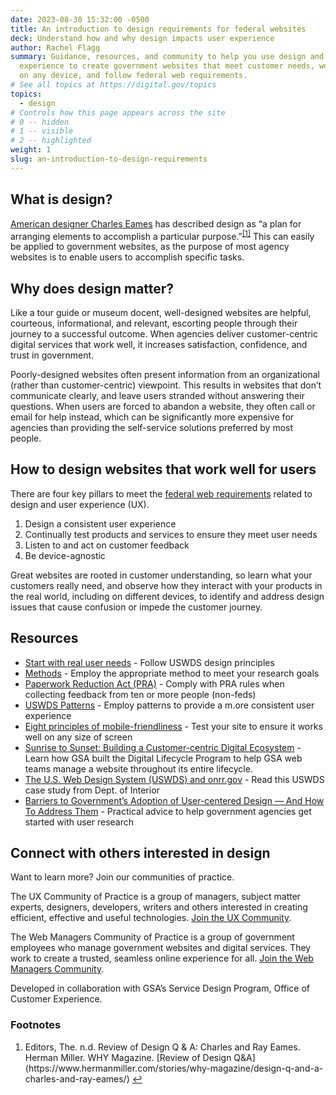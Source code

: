 ```yaml
---
date: 2023-08-30 15:32:00 -0500
title: An introduction to design requirements for federal websites
deck: Understand how and why design impacts user experience
author: Rachel Flagg
summary: Guidance, resources, and community to help you use design and user
  experience to create government websites that meet customer needs, work well
  on any device, and follow federal web requirements.
# See all topics at https://digital.gov/topics
topics:
  - design
# Controls how this page appears across the site
# 0 -- hidden
# 1 -- visible
# 2 -- highlighted
weight: 1
slug: an-introduction-to-design-requirements
---
```

## What is design?

[American designer Charles Eames](https://www.loc.gov/exhibits/eames/bio.html) has described design as “a plan for arranging elements to accomplish a particular purpose.”<sup><a aria-describedby="footnote-label" href="#fn1" id="footnotes-ref1">[1]</a></sup> This can easily be applied to government websites, as the purpose of most agency websites is to enable users to accomplish specific tasks.

## Why does design matter?

Like a tour guide or museum docent, well-designed websites are helpful, courteous, informational, and relevant, escorting people through their journey to a successful outcome. When agencies deliver customer-centric digital services that work well, it increases satisfaction, confidence, and trust in government.

Poorly-designed websites often present information from an organizational (rather than customer-centric) viewpoint. This results in websites that don’t communicate clearly, and leave users stranded without answering their questions. When users are forced to abandon a website, they often call or email for help instead, which can be significantly more expensive for agencies than providing the self-service solutions preferred by most people.

## How to design websites that work well for users

There are four key pillars to meet the [federal web requirements](https://digital.gov/resources/checklist-of-requirements-for-federal-digital-services/?dg) related to design and user experience (UX).

1. Design a consistent user experience
2. Continually test products and services to ensure they meet user needs
3. Listen to and act on customer feedback
4. Be device-agnostic

Great websites are rooted in customer understanding, so learn what your customers really need, and observe how they interact with your products in the real world, including on different devices, to identify and address design issues that cause confusion or impede the customer journey. 

## Resources

* [Start with real user needs](https://designsystem.digital.gov/design-principles/#start-with-real-user-needs-2) - Follow USWDS design principles
* [Methods](https://methods.18f.gov/) - Employ the appropriate method to meet your research goals
* [Paperwork Reduction Act (PRA)](https://pra.digital.gov/?dg) - Comply with PRA rules when collecting feedback from ten or more people (non-feds)
* [USWDS Patterns](https://designsystem.digital.gov/patterns/) - Employ patterns to provide a m.ore consistent user experience
* [Eight principles of mobile-friendliness](https://digital.gov/guides/mobile-principles/?dg) - Test your site to ensure it works well on any size of screen
* [Sunrise to Sunset: Building a Customer-centric Digital Ecosystem](https://digital.gov/2022/10/14/sunrise-to-sunset-building-a-customer-centric-digital-ecosystem/) - Learn how GSA built the Digital Lifecycle Program to help GSA web teams manage a website throughout its entire lifecycle.
* [The U.S. Web Design System (USWDS) and onrr.gov](https://blog-nrrd.doi.gov/USWDS/) - Read this USWDS case study from Dept. of Interior 
* [Barriers to Government’s Adoption of User-centered Design — And How To Address Them](https://18f.gsa.gov/2019/11/07/barriers-to-governments-adoption-of-user-centered-design-and-how-to-address-them/?dg) - Practical advice to help government agencies get started with user research

## Connect with others interested in design

Want to learn more? Join our communities of practice.

The UX Community of Practice is a group of managers, subject matter experts, designers, developers, writers and others interested in creating efficient, effective and useful technologies. [Join the UX Community](https://digital.gov/communities/user-experience/).

The Web Managers Community of Practice is a group of government employees who manage government websites and digital services. They work to create a trusted, seamless online experience for all. [Join the Web Managers Community](https://digital.gov/communities/web-content-managers/).

Developed in collaboration with GSA’s Service Design Program, Office of Customer Experience.

<footer>
<h3 id="footnote-label">Footnotes</h3>
  <ol>
    <li id="fn1"> Editors, The. n.d. Review of Design Q & A: Charles and Ray Eames. Herman Miller. WHY Magazine. [Review of Design Q&A](https://www.hermanmiller.com/stories/why-magazine/design-q-and-a-charles-and-ray-eames/) <a href="#footnotes-ref1" aria-label="Back to content">↩</a></li>
  </ol>
</footer>
